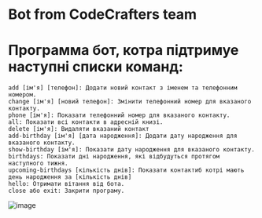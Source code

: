 # Bot from CodeCrafters team

# Программа бот, котра підтримуе наступні списки команд:

    add [ім'я] [телефон]: Додати новий контакт з іменем та телефонним номером.
    change [ім'я] [новий телефон]: Змінити телефонний номер для вказаного контакту.
    phone [ім'я]: Показати телефонний номер для вказаного контакту.
    all: Показати всі контакти в адресній книзі.
    delete [ім'я]: Видаляти вказаний контакт
    add-birthday [ім'я] [дата народження]: Додати дату народження для вказаного контакту.
    show-birthday [ім'я]: Показати дату народження для вказаного контакту.
    birthdays: Показати дні народження, які відбудуться протягом наступного тижня.
    upcoming-birthdays [кількість днів]: Показати контактиб котрі мають день народження за [кількість днів]
    hello: Отримати вітання від бота.
    close або exit: Закрити програму.

![image](https://user-images.githubusercontent.com/37078272/270381693-90d0e16c-f2e7-47c3-a80d-d6217ec77097.png)
